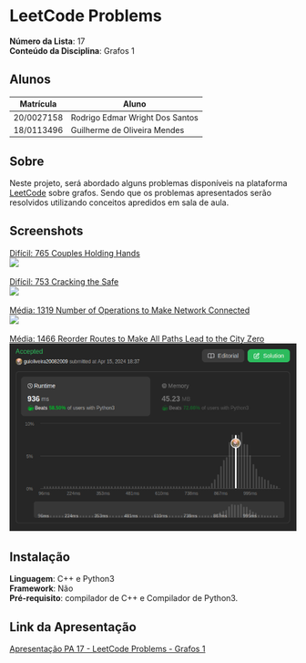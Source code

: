 # LeetCode Problems

**Número da Lista**: 17 <br>
**Conteúdo da Disciplina**: Grafos 1<br>

## Alunos
|Matrícula | Aluno |
| -- | -- |
| 20/0027158  |  Rodrigo Edmar Wright Dos Santos |
| 18/0113496  |  Guilherme de Oliveira Mendes |

## Sobre 
Neste projeto, será abordado alguns problemas disponíveis na plataforma [LeetCode](https://leetcode.com/) sobre grafos. Sendo que os problemas apresentados serão resolvidos utilizando conceitos apredidos em sala de aula.

## Screenshots
[Difícil: 765 Couples Holding Hands](https://leetcode.com/problems/couples-holding-hands/description/)<br>
![](./src/assets/CouplesSubmission.jpeg)

[Difícil: 753 Cracking the Safe](https://leetcode.com/problems/cracking-the-safe/description/)<br>
![](./src/assets/SafeSubmission.png)

[Média: 1319 Number of Operations to Make Network Connected](https://leetcode.com/problems/number-of-operations-to-make-network-connected/description/)<br>
![](./src/assets/NetworkDFSsubmission.jpeg)

[Média: 1466 Reorder Routes to Make All Paths Lead to the City Zero](https://leetcode.com/problems/reorder-routes-to-make-all-paths-lead-to-the-city-zero/description/)<br>
![](./src/assets/CitySubmission.png)

## Instalação 
**Linguagem**: C++ e Python3  <br> 
**Framework**: Não<br>
**Pré-requisito**: compilador de C++ e Compilador de Python3.

## Link da Apresentação
[Apresentação PA 17 - LeetCode Problems - Grafos 1](https://youtu.be/Sjyr6mqgj3o)<br>
